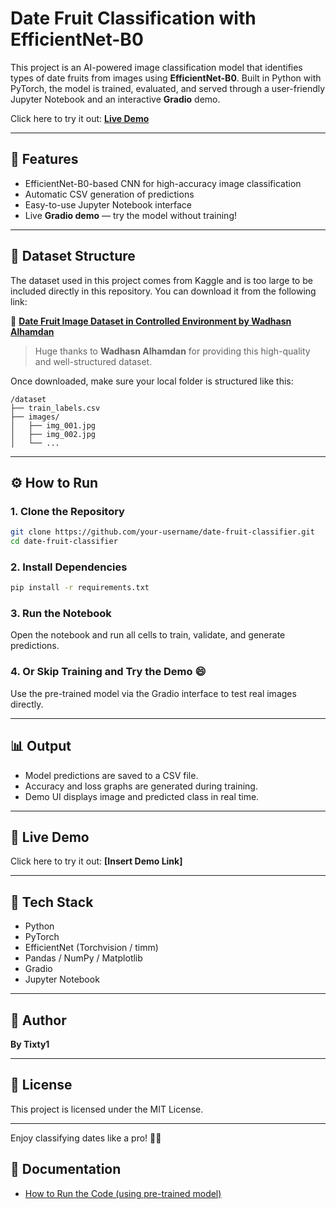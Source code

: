 # Date Fruit Classification with EfficientNet-B0

This project is an AI-powered image classification model that identifies types of date fruits from images using **EfficientNet-B0**. Built in Python with PyTorch, the model is trained, evaluated, and served through a user-friendly Jupyter Notebook and an interactive **Gradio** demo.

Click here to try it out: **[Live Demo](https://bytixty1-date-fruit-image-classification.hf.space/)**

---

## 🚀 Features

* EfficientNet-B0-based CNN for high-accuracy image classification
* Automatic CSV generation of predictions
* Easy-to-use Jupyter Notebook interface
* Live **Gradio demo** — try the model without training!

---

## 📂 Dataset Structure

The dataset used in this project comes from Kaggle and is too large to be included directly in this repository. You can download it from the following link:

🔗 **[Date Fruit Image Dataset in Controlled Environment by Wadhasn Alhamdan](https://www.kaggle.com/datasets/wadhasnalhamdan/date-fruit-image-dataset-in-controlled-environment)**

> Huge thanks to **Wadhasn Alhamdan** for providing this high-quality and well-structured dataset.

Once downloaded, make sure your local folder is structured like this:

```
/dataset
├── train_labels.csv
├── images/
│   ├── img_001.jpg
│   ├── img_002.jpg
│   └── ...
```

---

## ⚙️ How to Run

### 1. Clone the Repository

```bash
git clone https://github.com/your-username/date-fruit-classifier.git
cd date-fruit-classifier
```

### 2. Install Dependencies

```bash
pip install -r requirements.txt
```

### 3. Run the Notebook

Open the notebook and run all cells to train, validate, and generate predictions.

### 4. Or Skip Training and Try the Demo 😄

Use the pre-trained model via the Gradio interface to test real images directly.

---

## 📊 Output

* Model predictions are saved to a CSV file.
* Accuracy and loss graphs are generated during training.
* Demo UI displays image and predicted class in real time.

---

## 🔗 Live Demo

Click here to try it out: **\[Insert Demo Link]**

---

## 🧠 Tech Stack

* Python
* PyTorch
* EfficientNet (Torchvision / timm)
* Pandas / NumPy / Matplotlib
* Gradio
* Jupyter Notebook

---

## 👤 Author

**By Tixty1**

---

## 📄 License

This project is licensed under the MIT License.

---

Enjoy classifying dates like a pro! 🌴🥇

## 📘 Documentation

- [How to Run the Code (using pre-trained model)](./How_To_Run.md)
